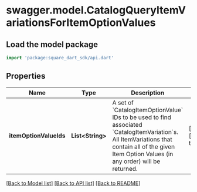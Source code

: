 # swagger.model.CatalogQueryItemVariationsForItemOptionValues

## Load the model package
```dart
import 'package:square_dart_sdk/api.dart'
```

## Properties
Name | Type | Description | Notes
------------ | ------------- | ------------- | -------------
**itemOptionValueIds** | **List&lt;String&gt;** | A set of &#x60;CatalogItemOptionValue&#x60; IDs to be used to find associated &#x60;CatalogItemVariation&#x60;s. All ItemVariations that contain all of the given Item Option Values (in any order) will be returned. | [optional] [default to []]

[[Back to Model list]](../README.md#documentation-for-models) [[Back to API list]](../README.md#documentation-for-api-endpoints) [[Back to README]](../README.md)

